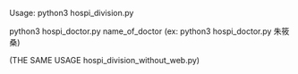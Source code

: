 Usage:
python3 hospi_division.py

python3 hospi_doctor.py name_of_doctor
(ex: python3 hospi_doctor.py 朱筱桑)

(THE SAME USAGE hospi_division_without_web.py)
